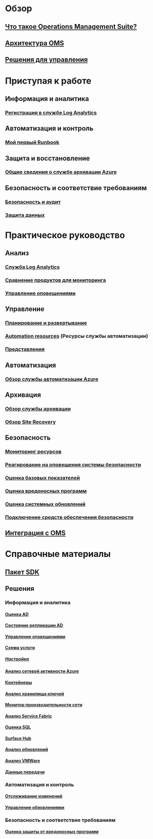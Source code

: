 # Обзор
## [Что такое Operations Management Suite?](operations-management-suite-overview.md)
## [Архитектура OMS](operations-management-suite-architecture.md)
## [Решения для управления](operations-management-suite-solutions.md)

# Приступая к работе
## Информация и аналитика
### [Регистрация в службе Log Analytics](../log-analytics/log-analytics-get-started.md?toc=%2fazure%2foperations-management-suite%2ftoc.json)
## Автоматизация и контроль
### [Мой первый Runbook](../automation/automation-first-runbook-graphical.md?toc=%2fazure%2foperations-management-suite%2ftoc.json)
## Защита и восстановление
### [Общие сведения о службе архивации Azure](../backup/backup-introduction-to-azure-backup.md?toc=%2fazure%2foperations-management-suite%2ftoc.json)
## Безопасность и соответствие требованиям
### [Безопасность и аудит](oms-security-getting-started.md)
### [Защита данных](oms-security-data-security.md)

# Практическое руководство
## Анализ
### [Служба Log Analytics](../log-analytics/log-analytics-overview.md?toc=%2fazure%2foperations-management-suite%2ftoc.json)
### [Сравнение продуктов для мониторинга](operations-management-suite-monitoring-product-comparison.md)
### [Управление оповещениями](operations-management-suite-monitoring-alerts.md)
## Управление
### [Планирование и развертывание](operations-management-suite-solutions-creating.md)
### [Automation resources](operations-management-suite-solutions-resources-automation.md) (Ресурсы службы автоматизации)
### [Представления](operations-management-suite-solutions-resources-views.md)
## Автоматизация
### [Обзор службы автоматизации Azure](../automation/automation-intro.md?toc=%2fazure%2foperations-management-suite%2ftoc.json)
## Архивация
### [Обзор службы архивации](../backup/backup-introduction-to-azure-backup.md?toc=%2fazure%2foperations-management-suite%2ftoc.json)
### [Обзор Site Recovery](../site-recovery/site-recovery-overview.md?toc=%2fazure%2foperations-management-suite%2ftoc.json)
## Безопасность
### [Мониторинг ресурсов](oms-security-monitoring-resources.md)
### [Реагирование на оповещения системы безопасности](oms-security-responding-alerts.md)
### [Оценка базовых показателей](oms-security-baseline.md)
### [Оценка вредоносных программ](../log-analytics/log-analytics-malware.md?toc=%2fazure%2foperations-management-suite%2ftoc.json)
### [Оценка системных обновлений](../log-analytics/log-analytics-system-update.md?toc=%2fazure%2foperations-management-suite%2ftoc.json)
### [Подключение средств обеспечения безопасности](oms-security-connect-products.md)
## [Интеграция с OMS](operations-management-suite-integration.md)


# Справочные материалы
## [Пакет SDK](operations-management-suite-sdk.md)
## Решения
### Информация и аналитика
#### [Оценка AD](../log-analytics/log-analytics-ad-assessment.md?toc=%2fazure%2foperations-management-suite%2ftoc.json)
#### [Состояние репликации AD](../log-analytics/log-analytics-ad-replication-status.md?toc=%2fazure%2foperations-management-suite%2ftoc.json)
#### [Управление оповещениями](../log-analytics/log-analytics-solution-alert-management.md?toc=%2fazure%2foperations-management-suite%2ftoc.json)
#### [Схема услуги](operations-management-suite-service-map.md)
##### [Настройка](operations-management-suite-service-map-configure.md)
#### [Анализ сетевой активности Azure](../log-analytics/log-analytics-azure-networking-analytics.md?toc=%2fazure%2foperations-management-suite%2ftoc.json)
#### [Контейнеры](../log-analytics/log-analytics-containers.md?toc=%2fazure%2foperations-management-suite%2ftoc.json)
#### [Анализ хранилища ключей](../log-analytics/log-analytics-azure-key-vault.md?toc=%2fazure%2foperations-management-suite%2ftoc.json)
#### [Монитор производительности сети](../log-analytics/log-analytics-network-performance-monitor.md?toc=%2fazure%2foperations-management-suite%2ftoc.json)
#### [Анализ Service Fabric](../log-analytics/log-analytics-service-fabric.md?toc=%2fazure%2foperations-management-suite%2ftoc.json)
#### [Оценка SQL](../log-analytics/log-analytics-sql-assessment.md?toc=%2fazure%2foperations-management-suite%2ftoc.json)
#### [Surface Hub](../log-analytics/log-analytics-surface-hubs.md?toc=%2fazure%2foperations-management-suite%2ftoc.json)
#### [Анализ обновлений](https://technet.microsoft.com/itpro/windows/deploy/manage-windows-upgrades-with-upgrade-analytics?f=255&MSPPError=-2147217396)
#### [Анализ VMWare](../log-analytics/log-analytics-vmware.md?toc=%2fazure%2foperations-management-suite%2ftoc.json)
#### [Данные передачи](../log-analytics/log-analytics-wire-data.md?toc=%2fazure%2foperations-management-suite%2ftoc.json)
### Автоматизация и контроль
#### [Отслеживание изменений](../log-analytics/log-analytics-change-tracking.md?toc=%2fazure%2foperations-management-suite%2ftoc.json)
#### [Управление обновлениями](oms-solution-update-management.md)
### Безопасность и соответствие требованиям
#### [Оценка защиты от вредоносных программ](../log-analytics/log-analytics-malware.md?toc=%2fazure%2foperations-management-suite%2ftoc.json)



<!--HONumber=Jan17_HO3-->


